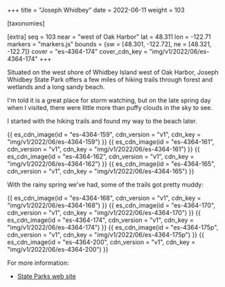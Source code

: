 +++
title = "Joseph Whidbey"
date = 2022-06-11
weight = 103

[taxonomies]

[extra]
seq = 103
near = "west of Oak Harbor"
lat = 48.311
lon = -122.71
markers = "markers.js"
bounds = {sw = [48.301, -122.72], ne = [48.321, -122.7]}
cover = "es-4364-174"
cover_cdn_key = "img/v1/2022/06/es-4364-174"
+++

Situated on the west shore of Whidbey Island west of Oak Harbor, Joseph Whidbey State Park offers a few miles of hiking trails through forest and wetlands and a long sandy beach.

<!-- more -->

I'm told it is a great place for storm watching, but on the late spring day when I visited, there were little more than puffy clouds in the sky to see.

I started with the hiking trails and found my way to the beach later.

{{ es_cdn_image(id = "es-4364-159", cdn_version = "v1", cdn_key = "img/v1/2022/06/es-4364-159") }}
{{ es_cdn_image(id = "es-4364-161", cdn_version = "v1", cdn_key = "img/v1/2022/06/es-4364-161") }}
{{ es_cdn_image(id = "es-4364-162", cdn_version = "v1", cdn_key = "img/v1/2022/06/es-4364-162") }}
{{ es_cdn_image(id = "es-4364-165", cdn_version = "v1", cdn_key = "img/v1/2022/06/es-4364-165") }}

With the rainy spring we've had, some of the trails got pretty muddy:

{{ es_cdn_image(id = "es-4364-168", cdn_version = "v1", cdn_key = "img/v1/2022/06/es-4364-168") }}
{{ es_cdn_image(id = "es-4364-170", cdn_version = "v1", cdn_key = "img/v1/2022/06/es-4364-170") }}
{{ es_cdn_image(id = "es-4364-174", cdn_version = "v1", cdn_key = "img/v1/2022/06/es-4364-174") }}
{{ es_cdn_image(id = "es-4364-175p", cdn_version = "v1", cdn_key = "img/v1/2022/06/es-4364-175p") }}
{{ es_cdn_image(id = "es-4364-200", cdn_version = "v1", cdn_key = "img/v1/2022/06/es-4364-200") }}

For more information:

* [State Parks web site](https://www.parks.wa.gov/526/Joseph-Whidbey)
